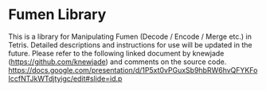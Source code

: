 # Fumen Library
This is a library for Manipulating Fumen (Decode / Encode / Merge etc.) in Tetris.
Detailed descriptions and instructions for use will be updated in the future.
Please refer to the following linked document by knewjade (https://github.com/knewjade) and comments on the source code.  
https://docs.google.com/presentation/d/1P5xt0vPGuxSb9hbRW6hvQFYKFoIccfNTJkWTdjtyigc/edit#slide=id.p
